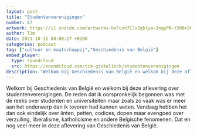 ```yaml
---
layout: post
title: "Studentenverenigingen"
number: 87
artwork: https://i1.sndcdn.com/artworks-boFcvn7CJvZqblya-2nqyPA-t500x500.jpg
author: Tim
date: 2021-10-12 08:00:17 +0200
categories: podcast
tag: ["cultuur en maatschappij","Geschiedenis van België"]
embed_player:
  type: soundcloud
  src: https://soundcloud.com/tim-gistelinck/studentenverenigingen
description: "Welkom bij Geschiedenis van België en welkom bij deze aflevering over studentenverenigingen."
---
```

Welkom bij Geschiedenis van België en welkom bij deze aflevering over studentenverenigingen. De reden dat ik oorspronkelijk begonnen was met de reeks over studenten en universiteiten maar zoals zo vaak was er meer aan het onderwerp dan ik tevoren had kunnen weten. Vandaag hebben het dan ook eindelijk over linten, petten, codices, dopen maar evengoed over verzuiling, liberalisme, katholicisme en andere Belgische fenomenen. Dat en nog veel meer in deze aflevering van Geschiedenis van België.